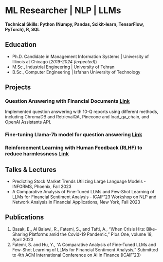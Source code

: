 # ML Researcher | NLP | LLMs

#### Technical Skills: Python (Numpy, Pandas, Scikit-learn, TensorFlow, PyTorch), R, SQL

## Education
- Ph.D. Candidate in Management Information Systems | University of Illinois at Chicago (_2019-2024 (expected)_)								       		
- M.Sc., Industrial Engineering	| University of Tehran  			        		
- B.Sc., Computer Engineering | Isfahan University of Technology

## Projects
### Question Answering with Financial Documents [Link](https://github.com/sorourf/Query-10-Q-Reports)

Implemented question answering with 10-Q reports using different methods, including ChromaDB and RetrievalQA, Pinecone and load_qa_chain, and OpenAI Assistants API.

### Fine-tuning Llama-7b model for question answering [Link](https://github.com/sorourf/Fine-tune-LLMs)

### Reinforcement Learning with Human Feedback (RLHF) to reduce harmlessness [Link](https://github.com/sorourf/RLHF-RLAIF)

## Talks & Lectures
- Predicting Stock Market Trends Utilizing Large Language Models - INFORMS, Phoenix, Fall 2023
- A Comparative Analysis of Fine‑Tuned LLMs and Few‑Shot Learning of LLMs for Financial Sentiment Analysis - ICAIF'23 Workshop on NLP and Network Analysis in Financial Applications, New York, Fall 2023
## Publications
1. Basak, E., Al Balawi, R., Fatemi, S., and Tafti, A., “When Crisis Hits: Bike-Sharing Platforms amid the Covid-19 Pandemic,” Plos One, volume 18, April 2023
2. Fatemi, S. and Hu, Y., “A Comparative Analysis of Fine-Tuned LLMs and Few-Shot Learning of LLMs for Financial Sentiment Analysis,” Submitted to 4th ACM International Conference on AI in Finance (ICAIF’23)
   

